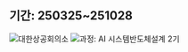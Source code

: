 ## 기간: 250325~251028
![대한상공회의소](https://img.shields.io/badge/대한상공회의소_서울기술교육센터-003366?style=flat&logo=git&logoColor=1E90FF)
![과정: AI 시스템반도체설계 2기](https://img.shields.io/badge/과정-AI%20시스템반도체설계%202기-FFD700?style=flat&logo=github&logoColor=FFD700)
